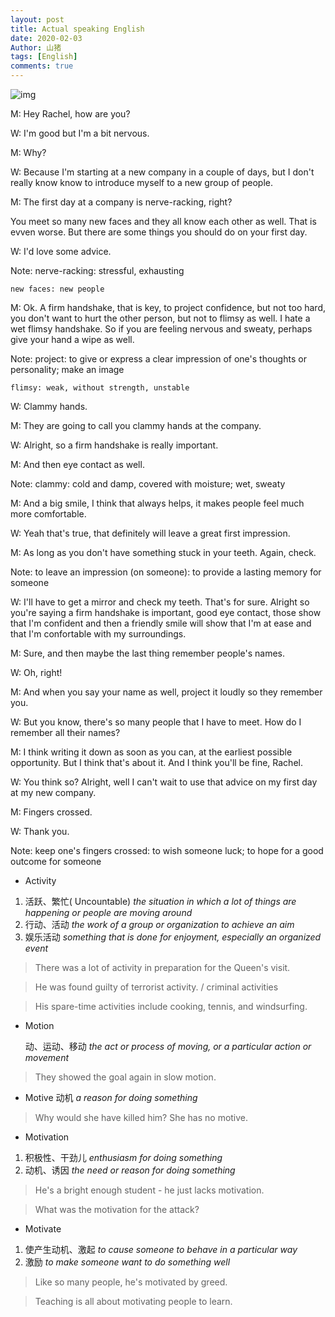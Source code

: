 ```yaml
---
layout: post
title: Actual speaking English
date: 2020-02-03
Author: 山猪
tags: [English]
comments: true
---
```

![img](https://hips.hearstapps.com/hmg-prod.s3.amazonaws.com/images/rw0115yea-07-1545343575.jpg?crop=1.00xw:0.676xh;0,0.199xh&resize=2048:*)

<!-- more -->

M: Hey Rachel, how are you?

W: I'm good but I'm a bit nervous.

M: Why?

W: Because I'm starting at a new company in a couple of days, but I don't really know know to introduce myself to a new group of people.

M: The first day at a company is nerve-racking, right?

   You meet so many new faces and they all know each other as well. That is evven worse. But there are some things you should do on your first day.

W: I'd love some advice.

Note: 
    nerve-racking: stressful, exhausting

    new faces: new people

M: Ok. A firm handshake, that is key, to project confidence, but not too hard, you don't want to hurt the other person, but not to flimsy as well. I hate a wet flimsy handshake. So if you are feeling nervous and sweaty, perhaps give your hand a wipe as well.

Note:
    project: to give or express a clear impression of one's thoughts or personality; make an image

    flimsy: weak, without strength, unstable

W: Clammy hands.

M: They are going to call you clammy hands at the company.

W: Alright, so a firm handshake is really important.

M: And then eye contact as well.

Note:
    clammy: cold and damp, covered with moisture; wet, sweaty

M: And a big smile, I think that always helps, it makes people feel much more comfortable.

W: Yeah that's true, that definitely will leave a great first impression.

M: As long as you don't have something stuck in your teeth. Again, check.

Note:
    to leave an impression (on someone): to provide a lasting memory for someone

W: I'll have to get a mirror and check my teeth. That's for sure. Alright so you're saying a firm handshake is important, good eye contact, those show that I'm confident and then a friendly smile will show that I'm at ease and that I'm confortable with my surroundings.

M: Sure, and then maybe the last thing remember people's names.

W: Oh, right!

M: And when you say your name as well, project it loudly so they remember you.

W: But you know, there's so many people that I have to meet. How do I remember all their names?

M: I think writing it down as soon as you can, at the earliest possible opportunity. But I think that's about it. And I think you'll be fine, Rachel.

W: You think so? Alright, well I can't wait to use that advice on my first day at my new company.

M: Fingers crossed.

W: Thank you.

Note:
    keep one's fingers crossed: to wish someone luck; to hope for a good outcome for someone



- Activity
1. 活跃、繁忙( Uncountable) *the situation in which a lot of things are happening or people are moving around*
2. 行动、活动 *the work of a group or organization to achieve an aim*
3. 娱乐活动 *something that is done for enjoyment, especially an organized event*

>  There was a lot of activity in preparation for the Queen's visit.

>  He was found guilty of terrorist activity. / criminal activities

>  His spare-time activities include cooking, tennis, and windsurfing.

- Motion

  动、运动、移动 *the act or process of moving, or a particular action or movement*

>  They showed the goal again in slow motion.

- Motive
  动机 *a reason for doing something*

>  Why would she have killed him? She has no motive.

- Motivation
1. 积极性、干劲儿 *enthusiasm for doing something* 
2. 动机、诱因 *the need or reason for doing something*

>  He's a bright enough student - he just lacks motivation.

>  What was the motivation for the attack?

- Motivate
1. 使产生动机、激起 *to cause someone to behave in a particular way* 
2. 激励 *to make someone want to do something well*

>  Like so many people, he's motivated by greed.

>  Teaching is all about motivating people to learn.



